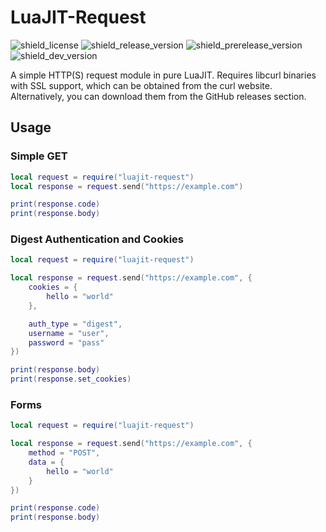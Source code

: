 # LuaJIT-Request
![shield_license]
![shield_release_version]
![shield_prerelease_version]
![shield_dev_version]

A simple HTTP(S) request module in pure LuaJIT. Requires libcurl binaries with SSL support, which can be obtained from the curl website. Alternatively, you can download them from the GitHub releases section.

## Usage

### Simple GET
```lua
local request = require("luajit-request")
local response = request.send("https://example.com")

print(response.code)
print(response.body)
```

### Digest Authentication and Cookies
```lua
local request = require("luajit-request")

local response = request.send("https://example.com", {
	cookies = {
		hello = "world"
	},

	auth_type = "digest",
	username = "user",
	password = "pass"
})

print(response.body)
print(response.set_cookies)
```

### Forms
```lua
local request = require("luajit-request")

local response = request.send("https://example.com", {
	method = "POST",
	data = {
		hello = "world"
	}
})

print(response.code)
print(response.body)
```

[shield_license]: https://img.shields.io/badge/license-zlib/libpng-333333.svg?style=flat-square
[shield_release_version]: https://img.shields.io/badge/release-2.0-brightgreen.svg?style=flat-square
[shield_prerelease_version]: https://img.shields.io/badge/prerelease-none-lightgrey.svg?style=flat-square
[shield_dev_version]: https://img.shields.io/badge/in_development-none-lightgrey.svg?style=flat-square